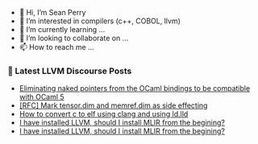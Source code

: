 - 👋 Hi, I’m Sean Perry
- 👀 I’m interested in compilers (c++, COBOL, llvm)
- 🌱 I’m currently learning ...
- 💞️ I’m looking to collaborate on ...
- 📫 How to reach me ...

<!---
s66perry/s66perry is a ✨ special ✨ repository because its `README.md` (this file) appears on your GitHub profile.
You can click the Preview link to take a look at your changes.
--->
### 📕 Latest LLVM Discourse Posts

<!-- DISCOURSE-LLVM:START -->
- [Eliminating naked pointers from the OCaml bindings to be compatible with OCaml 5](https://discourse.llvm.org/t/eliminating-naked-pointers-from-the-ocaml-bindings-to-be-compatible-with-ocaml-5/65794#post_1)
- [[RFC] Mark tensor.dim and memref.dim as side effecting](https://discourse.llvm.org/t/rfc-mark-tensor-dim-and-memref-dim-as-side-effecting/65729#post_14)
- [How to convert c to elf using clang and using ld.lld](https://discourse.llvm.org/t/how-to-convert-c-to-elf-using-clang-and-using-ld-lld/65743#post_3)
- [I have installed LLVM, should I install MLIR from the begining?](https://discourse.llvm.org/t/i-have-installed-llvm-should-i-install-mlir-from-the-begining/65720#post_4)
- [I have installed LLVM, should I install MLIR from the begining?](https://discourse.llvm.org/t/i-have-installed-llvm-should-i-install-mlir-from-the-begining/65720#post_3)
<!-- DISCOURSE-LLVM:END -->
